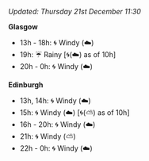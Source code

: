 *Updated: Thursday 21st December 11:30*

**Glasgow**

* 13h - 18h: :cyclone: Windy (:cloud:)
* 19h: :umbrella: Rainy [:cyclone:(:cloud:) as of 10h]
* 20h - 0h: :cyclone: Windy (:cloud:)

**Edinburgh**

* 13h, 14h: :cyclone: Windy (:cloud:)
* 15h: :cyclone: Windy (:cloud:) [:cyclone:(:partly_sunny:) as of 10h]
* 16h - 20h: :cyclone: Windy (:cloud:)
* 21h: :cyclone: Windy (:partly_sunny:)
* 22h - 0h: :cyclone: Windy (:cloud:)
